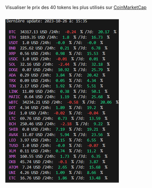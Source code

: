 Visualiser le prix des 40 tokens les plus utilisés sur [CoinMarketCap](https://coinmarketcap.com/)
## 
![image1](./pictures/image.PNG)
